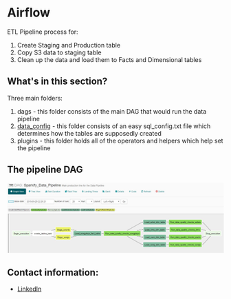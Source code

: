 # Airflow

ETL Pipeline process for:
1. Create Staging and Production table
2. Copy S3 data to staging table
3. Clean up the data and load them to Facts and Dimensional tables


## What's in this section?

Three main folders:
1. dags - this folder consists of the main DAG that would run the data pipeline
2. [data_config](https://github.com/DAgustinus/Data-Engineering/blob/master/Data%20Pipeline%20-%20Airflow/data_config/sql_config.txt) - this folder consists of an easy sql_config.txt file which determines how the tables are supposedly created
3. plugins - this folder holds all of the operators and helpers which help set the pipeline

## The pipeline DAG
![pipeline](https://github.com/DAgustinus/Data-Engineering/blob/master/Data%20Pipeline%20-%20Airflow/illustrations-non-codes/pipeline_dag.JPG?raw=true)

## Contact information:

- [LinkedIn](https://www.linkedin.com/in/dagustinus/)
